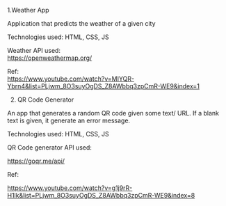 1.Weather App

Application that predicts the weather of a given city

Technologies used: HTML, CSS, JS

Weather API used:   
https://openweathermap.org/

Ref:     
https://www.youtube.com/watch?v=MIYQR-Ybrn4&list=PLjwm_8O3suyOgDS_Z8AWbbq3zpCmR-WE9&index=1

2. QR Code Generator 

An app that generates a random QR code given some text/ URL.
If a blank text is given, it generate an error message.

Technologies used: HTML, CSS, JS

QR Code generator API used:

https://goqr.me/api/

Ref: 

https://www.youtube.com/watch?v=g1j9rR-H1lk&list=PLjwm_8O3suyOgDS_Z8AWbbq3zpCmR-WE9&index=8
